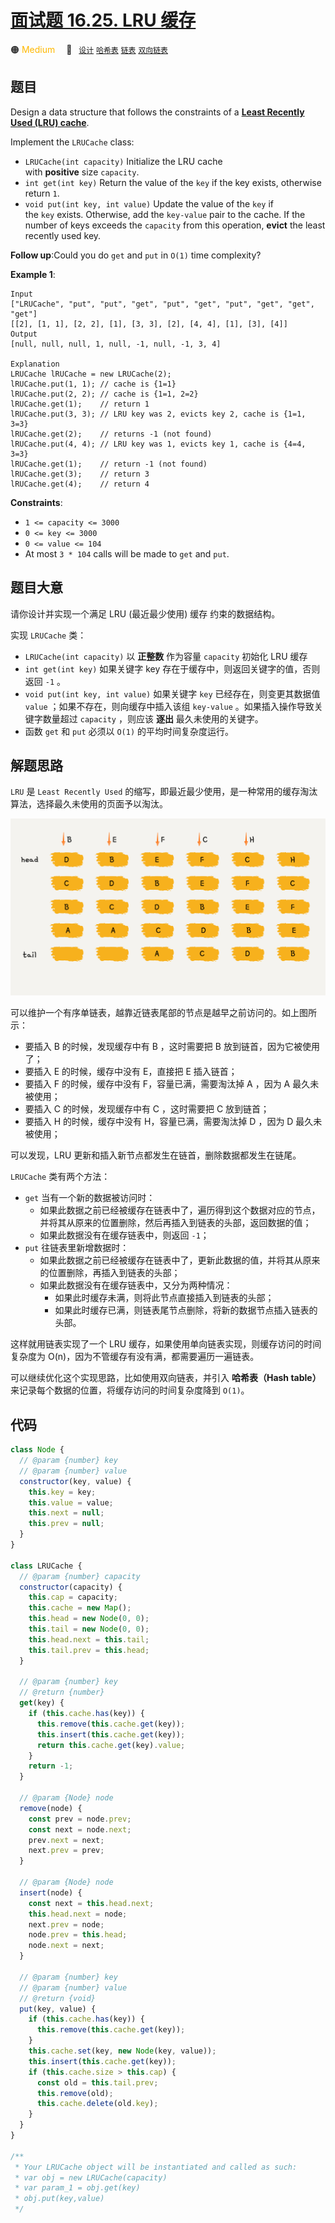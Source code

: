 # [面试题 16.25. LRU 缓存](https://leetcode.cn/problems/lru-cache-lcci/)

🟠 <font color=#ffb800>Medium</font>&emsp; 🔖&ensp; [`设计`](/leetcode/outline/tag/design.md) [`哈希表`](/leetcode/outline/tag/hash-table.md) [`链表`](/leetcode/outline/tag/linked-list.md) [`双向链表`](/leetcode/outline/tag/doubly-linked-list.md)

## 题目

Design a data structure that follows the constraints of a **[Least Recently Used (LRU) cache](https://en.wikipedia.org/wiki/Cache_replacement_policies#LRU)**.

Implement the `LRUCache` class:

- `LRUCache(int capacity)` Initialize the LRU cache with **positive** size `capacity`.
- `int get(int key)` Return the value of the `key` if the key exists, otherwise return `1`.
- `void put(int key, int value)` Update the value of the `key` if the `key` exists. Otherwise, add the `key-value` pair to the cache. If the number of keys exceeds the `capacity` from this operation, **evict** the least recently used key.

**Follow up**:Could you do `get` and `put` in `O(1)` time complexity?

**Example 1**:

```
Input
["LRUCache", "put", "put", "get", "put", "get", "put", "get", "get", "get"]
[[2], [1, 1], [2, 2], [1], [3, 3], [2], [4, 4], [1], [3], [4]]
Output
[null, null, null, 1, null, -1, null, -1, 3, 4]

Explanation
LRUCache lRUCache = new LRUCache(2);
lRUCache.put(1, 1); // cache is {1=1}
lRUCache.put(2, 2); // cache is {1=1, 2=2}
lRUCache.get(1);    // return 1
lRUCache.put(3, 3); // LRU key was 2, evicts key 2, cache is {1=1, 3=3}
lRUCache.get(2);    // returns -1 (not found)
lRUCache.put(4, 4); // LRU key was 1, evicts key 1, cache is {4=4, 3=3}
lRUCache.get(1);    // return -1 (not found)
lRUCache.get(3);    // return 3
lRUCache.get(4);    // return 4

```

**Constraints**:

- `1 <= capacity <= 3000`
- `0 <= key <= 3000`
- `0 <= value <= 104`
- At most `3 * 104` calls will be made to `get` and `put`.

## 题目大意

请你设计并实现一个满足 LRU (最近最少使用) 缓存 约束的数据结构。

实现 `LRUCache` 类：

- `LRUCache(int capacity)` 以 **正整数** 作为容量 `capacity` 初始化 LRU 缓存
- `int get(int key)` 如果关键字 key 存在于缓存中，则返回关键字的值，否则返回 `-1` 。
- `void put(int key, int value)` 如果关键字 `key` 已经存在，则变更其数据值 `value` ；如果不存在，则向缓存中插入该组 `key-value` 。如果插入操作导致关键字数量超过 `capacity` ，则应该 **逐出** 最久未使用的关键字。
- 函数 `get` 和 `put` 必须以 `O(1)` 的平均时间复杂度运行。

## 解题思路

`LRU` 是 `Least Recently Used` 的缩写，即最近最少使用，是一种常用的缓存淘汰算法，选择最久未使用的页面予以淘汰。

![](../../../assets/image/2-2-7.png)

可以维护一个有序单链表，越靠近链表尾部的节点是越早之前访问的。如上图所示：

- 要插入 B 的时候，发现缓存中有 B ，这时需要把 B 放到链首，因为它被使用了；
- 要插入 E 的时候，缓存中没有 E，直接把 E 插入链首；
- 要插入 F 的时候，缓存中没有 F，容量已满，需要淘汰掉 A ，因为 A 最久未被使用；
- 要插入 C 的时候，发现缓存中有 C ，这时需要把 C 放到链首；
- 要插入 H 的时候，缓存中没有 H，容量已满，需要淘汰掉 D ，因为 D 最久未被使用；

可以发现，LRU 更新和插入新节点都发生在链首，删除数据都发生在链尾。

`LRUCache` 类有两个方法：

- `get` 当有一个新的数据被访问时：
  - 如果此数据之前已经被缓存在链表中了，遍历得到这个数据对应的节点，并将其从原来的位置删除，然后再插入到链表的头部，返回数据的值；
  - 如果此数据没有在缓存链表中，则返回 `-1`；
- `put` 往链表里新增数据时：
  - 如果此数据之前已经被缓存在链表中了，更新此数据的值，并将其从原来的位置删除，再插入到链表的头部；
  - 如果此数据没有在缓存链表中，又分为两种情况：
    - 如果此时缓存未满，则将此节点直接插入到链表的头部；
    - 如果此时缓存已满，则链表尾节点删除，将新的数据节点插入链表的头部。

这样就用链表实现了一个 LRU 缓存，如果使用单向链表实现，则缓存访问的时间复杂度为 O(n)，因为不管缓存有没有满，都需要遍历一遍链表。

可以继续优化这个实现思路，比如使用双向链表，并引入 **哈希表（Hash table）** 来记录每个数据的位置，将缓存访问的时间复杂度降到 `O(1)`。

## 代码

```javascript
class Node {
  // @param {number} key
  // @param {number} value
  constructor(key, value) {
    this.key = key;
    this.value = value;
    this.next = null;
    this.prev = null;
  }
}

class LRUCache {
  // @param {number} capacity
  constructor(capacity) {
    this.cap = capacity;
    this.cache = new Map();
    this.head = new Node(0, 0);
    this.tail = new Node(0, 0);
    this.head.next = this.tail;
    this.tail.prev = this.head;
  }

  // @param {number} key
  // @return {number}
  get(key) {
    if (this.cache.has(key)) {
      this.remove(this.cache.get(key));
      this.insert(this.cache.get(key));
      return this.cache.get(key).value;
    }
    return -1;
  }

  // @param {Node} node
  remove(node) {
    const prev = node.prev;
    const next = node.next;
    prev.next = next;
    next.prev = prev;
  }

  // @param {Node} node
  insert(node) {
    const next = this.head.next;
    this.head.next = node;
    next.prev = node;
    node.prev = this.head;
    node.next = next;
  }

  // @param {number} key
  // @param {number} value
  // @return {void}
  put(key, value) {
    if (this.cache.has(key)) {
      this.remove(this.cache.get(key));
    }
    this.cache.set(key, new Node(key, value));
    this.insert(this.cache.get(key));
    if (this.cache.size > this.cap) {
      const old = this.tail.prev;
      this.remove(old);
      this.cache.delete(old.key);
    }
  }
}

/**
 * Your LRUCache object will be instantiated and called as such:
 * var obj = new LRUCache(capacity)
 * var param_1 = obj.get(key)
 * obj.put(key,value)
 */
```
